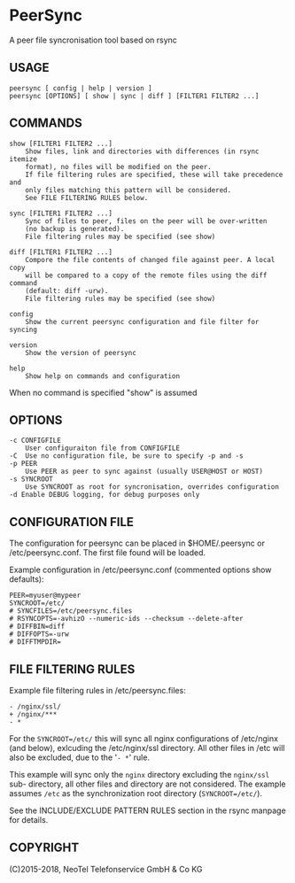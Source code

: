 PeerSync
========

A peer file syncronisation tool based on rsync

USAGE
-----

    peersync [ config | help | version ]
    peersync [OPTIONS] [ show | sync | diff ] [FILTER1 FILTER2 ...]

COMMANDS
--------

    show [FILTER1 FILTER2 ...]
        Show files, link and directories with differences (in rsync itemize 
        format), no files will be modified on the peer.
        If file filtering rules are specified, these will take precedence and
        only files matching this pattern will be considered. 
        See FILE FILTERING RULES below.

    sync [FILTER1 FILTER2 ...]
        Sync of files to peer, files on the peer will be over-written 
        (no backup is generated).
        File filtering rules may be specified (see show)

    diff [FILTER1 FILTER2 ...]
        Compore the file contents of changed file against peer. A local copy
        will be compared to a copy of the remote files using the diff command
        (default: diff -urw).
        File filtering rules may be specified (see show)

    config
        Show the current peersync configuration and file filter for syncing

    version
        Show the version of peersync

    help
        Show help on commands and configuration

When no command is specified "show" is assumed

OPTIONS
-------

    -c CONFIGFILE
        User configuraiton file from CONFIGFILE
    -C  Use no configuration file, be sure to specify -p and -s
    -p PEER
        Use PEER as peer to sync against (usually USER@HOST or HOST)
    -s SYNCROOT
        Use SYNCROOT as root for syncronisation, overrides configuration
    -d Enable DEBUG logging, for debug purposes only

CONFIGURATION FILE
------------------

The configuration for peersync can be placed in $HOME/.peersync or /etc/peersync.conf.
The first file found will be loaded. 

Example configuration in /etc/peersync.conf (commented options show defaults):

    PEER=myuser@mypeer
    SYNCROOT=/etc/
    # SYNCFILES=/etc/peersync.files
    # RSYNCOPTS=-avhizO --numeric-ids --checksum --delete-after
    # DIFFBIN=diff
    # DIFFOPTS=-urw
    # DIFFTMPDIR=

FILE FILTERING RULES
--------------------

Example file filtering rules in /etc/peersync.files:

    - /nginx/ssl/
    + /nginx/***
    - *

For the `SYNCROOT=/etc/` this will sync all nginx configurations of /etc/nginx (and below), exlcuding the /etc/nginx/ssl directory.
All other files in /etc will also be excluded, due to the '`- *`' rule.

This example will sync only the `nginx` directory excluding the `nginx/ssl` sub-
directory, all other files and directory are not considered. The example assumes `/etc` as the synchronization root directory (`SYNCROOT=/etc/`).

See the INCLUDE/EXCLUDE PATTERN RULES section in the rsync manpage for details.

COPYRIGHT
---------

(C)2015-2018, NeoTel Telefonservice GmbH & Co KG
